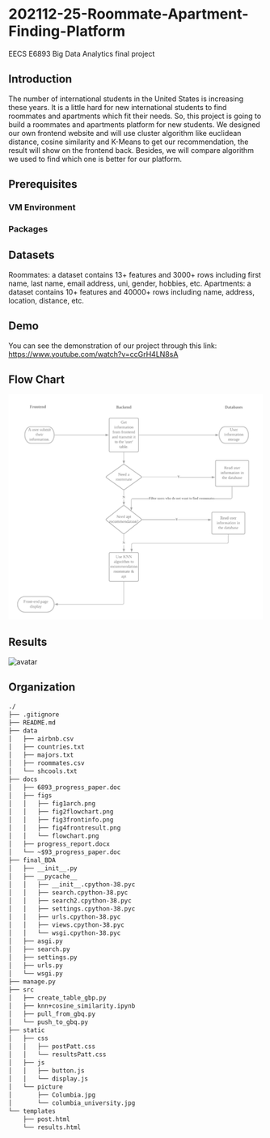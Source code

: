 # 202112-25-Roommate-Apartment-Finding-Platform
EECS E6893 Big Data Analytics final project

## Introduction
The number of international students in the United States is increasing these years. It is a little hard for new international students to find roommates and apartments which fit their needs. So, this project is going to build a roommates and apartments platform for new students. We designed our own frontend website and will use cluster algorithm like euclidean distance, cosine similarity and K-Means to get our recommendation, the result will show on the frontend back. Besides, we will compare algorithm we used to find which one is better for our platform.

## Prerequisites
### VM Environment

### Packages

## Datasets
Roommates: a dataset contains 13+ features and 3000+ rows including first name, last name, email address, uni, gender, hobbies, etc. 
Apartments: a dataset contains 10+ features and 40000+ rows including name, address, location, distance, etc.
## Demo

You can see the demonstration of our project through this link: https://www.youtube.com/watch?v=ccGrH4LN8sA

## Flow Chart
![avatar](/docs/figs/flowchart.png)

## Results
![avatar](/docs/figs/fig4frontresult.png)

## Organization
```
./
├── .gitignore
├── README.md
├── data
│   ├── airbnb.csv
│   ├── countries.txt
│   ├── majors.txt
│   ├── roommates.csv
│   └── shcools.txt
├── docs
│   ├── 6893_progress_paper.doc
│   ├── figs
│   │   ├── fig1arch.png
│   │   ├── fig2flowchart.png
│   │   ├── fig3frontinfo.png
│   │   ├── fig4frontresult.png
│   │   └── flowchart.png
│   ├── progress_report.docx
│   └── ~$93_progress_paper.doc
├── final_BDA
│   ├── __init__.py
│   ├── __pycache__
│   │   ├── __init__.cpython-38.pyc
│   │   ├── search.cpython-38.pyc
│   │   ├── search2.cpython-38.pyc
│   │   ├── settings.cpython-38.pyc
│   │   ├── urls.cpython-38.pyc
│   │   ├── views.cpython-38.pyc
│   │   └── wsgi.cpython-38.pyc
│   ├── asgi.py
│   ├── search.py
│   ├── settings.py
│   ├── urls.py
│   └── wsgi.py
├── manage.py
├── src
│   ├── create_table_gbp.py
│   ├── knn+cosine_similarity.ipynb
│   ├── pull_from_gbq.py
│   └── push_to_gbq.py
├── static
│   ├── css
│   │   ├── postPatt.css
│   │   └── resultsPatt.css
│   ├── js
│   │   ├── button.js
│   │   └── display.js
│   └── picture
│       ├── Columbia.jpg
│       └── columbia_university.jpg
└── templates
    ├── post.html
    └── results.html
```

